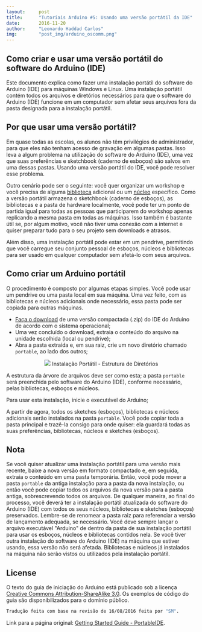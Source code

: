 ```yaml
---
layout:     post
title:      "Tutoriais Arduino #5: Usando uma versão portátil da IDE"
date:       2016-11-20
author:     "Leonardo Haddad Carlos"
img:        "post_img/arduino_oscomm.png"
---
```


## Como criar e usar uma versão portátil do software do Arduino (IDE)

Este documento explica como fazer uma instalação portátil do software do Arduino (IDE) para máquinas Windows e Linux. Uma instalação portátil contém todos os arquivos e diretórios necessários para que o software do Arduino (IDE) funcione em um computador sem afetar seus arquivos fora da pasta designada para a instalação portátil.

## Por que usar uma versão portátil?

Em quase todas as escolas, os alunos não têm privilégios de administrador, para que eles não tenham acesso de gravação em algumas pastas. Isso leva a algum problema na utilização do software do Arduino (IDE), uma vez que suas preferências e sketchbook (caderno de esboços) são salvos em uma dessas pastas. Usando uma versão portátil do IDE, você pode resolver esse problema.

Outro cenário pode ser o seguinte: você quer organizar um workshop e você precisa de alguma [biblioteca][libraries] adicional ou um [núcleo][cores] específico. Como a versão portátil armazena o sketchbook (caderno de esboços), as bibliotecas e a pasta de hardware localmente, você pode ter um ponto de partida igual para todas as pessoas que participarem do workshop apenas replicando a mesma pasta em todas as máquinas. Isso também é bastante útil se, por algum motivo, você não tiver uma conexão com a internet e quiser preparar tudo para o seu projeto sem downloads e atrasos.

Além disso, uma instalação portátil pode estar em um pendrive, permitindo que você carregue seu conjunto pessoal de esboços, núcleos e bibliotecas para ser usado em qualquer computador sem afetá-lo com seus arquivos.

## Como criar um Arduino portátil

O procedimento é composto por algumas etapas simples. Você pode usar um pendrive ou uma pasta local em sua máquina. Uma vez feito, com as bibliotecas e núcleos adicionais onde necessário, essa pasta pode ser copiada para outras máquinas.
 - [Faça o download][downloadpage] de uma versão compactada (.zip) do IDE do Arduino de acordo com o sistema operacional;
 - Uma vez concluído o download, extraia o conteúdo do arquivo na unidade escolhida (local ou pendrive);
 - Abra a pasta extraída e, em sua raiz, crie um novo diretório chamado `portable`, ao lado dos outros;

<p style="text-align: center;">
    <img src="{{ site.baseurl }}/post_img/arduinotutorials/portable_dirstructure.png" style="margin: 0 auto; max-height: 390px;" />
Instalação Portátil - Estrutura de Diretórios
</p>

A estrutura da árvore de arquivos deve ser como esta; a pasta `portable` será preenchida pelo software do Arduino (IDE), conforme necessário, pelas bibliotecas, esboços e núcleos.

Para usar esta instalação, inicie o executável do Arduino;

A partir de agora, todos os sketches (esboços), bibliotecas e núcleos adicionais serão instalados na pasta `portable`. Você pode copiar toda a pasta principal e trazê-la consigo para onde quiser: ela guardará todas as suas preferências, bibliotecas, núcleos e sketches (esboços).

## Nota

Se você quiser atualizar uma instalação portátil para uma versão mais recente, baixe a nova versão em formato compactado e, em seguida, extraia o conteúdo em uma pasta temporária. Então, você pode mover a pasta `portable` da antiga instalação para a pasta da nova instalação, ou então você pode copiar todos os arquivos da nova versão para a pasta antiga, sobrescrevendo todos os arquivos. De qualquer maneira, ao final do processo, você deverá ter a instalação portátil atualizada do software do Arduino (IDE) com todos os seus núcleos, bibliotecas e sketches (esboços) preservados. Lembre-se de renomear a pasta raiz para referenciar a versão de lançamento adequada, se necessário. Você deve sempre lançar o arquivo executável "Arduino" de dentro da pasta de sua instalação portátil para usar os esboços, núcleos e bibliotecas contidos nela. Se você tiver outra instalação do software do Arduino (IDE) na máquina que estiver usando, essa versão não será afetada. Bibliotecas e núcleos já instalados na máquina não serão vistos ou utilizados pela instalação portátil.

License
----

O texto do guia de iniciação do Arduino está publicado sob a licença [Creative Commons Attribution-ShareAlike 3.0][ccasa3]. Os exemplos de código do guia são disponibilizados para o domínio público.

```sh
Tradução feita com base na revisão de 16/08/2016 feita por "SM".
```

Link para a página original: [Getting Started Guide - PortableIDE][originalpage].

[//]: # (These are reference links used in the body of this note and get stripped out when the markdown processor does its job. There is no need to format nicely because it shouldn't be seen. Thanks SO - http://stackoverflow.com/questions/4823468/store-comments-in-markdown-syntax)


   [placeholder]: <>
   [cores]: <https://www.arduino.cc/en/Guide/Cores>
   [libraries]: <https://www.arduino.cc/en/Guide/Libraries#toc3>
   [originalpage]: <https://www.arduino.cc/en/Guide/PortableIDE>
   [downloadpage]: <https://www.arduino.cc/en/Main/Software>
   [ccasa3]: <https://creativecommons.org/licenses/by-sa/3.0>
   [arduino]: <https://www.arduino.cc>

